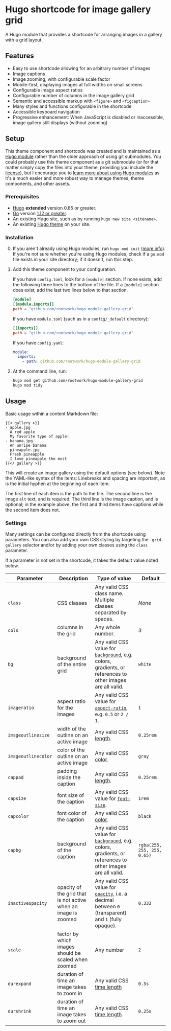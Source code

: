 # Hugo shortcode for image gallery grid

A Hugo module that provides a shortcode for arranging images in a gallery with a
grid layout.

## Features

- Easy to use shortcode allowing for an arbitrary number of images
- Image captions
- Image zooming, with configurable scale factor
- Mobile-first, displaying images at full widths on small screens
- Configurable image aspect ratios
- Configurable number of columns in the image gallery grid
- Semantic and accessible markup with `<figure>` and `<figcaption>`
- Many styles and functions configurable in the shortcode
- Accessible keyboard navigation
- Progressive enhancement: When JavaScript is disabled or inaccessible, image
  gallery still displays (without zooming)

## Setup

This theme component and shortcode was created and is maintained as a
[Hugo module](https://gohugo.io/hugo-modules/) rather than the older approach of
using git submodules. You could probably use this theme component as a git
submodule (or for that matter simply copy the files into your theme, providing
you include the
[license](https://github.com/rootwork/hugo-module-gallery-grid/blob/main/LICENSE)),
but I encourage you to
[learn more about using Hugo modules](https://github.com/rootwork/hugo-module-site)
as it's a much easier and more robust way to manage themes, theme components,
and other assets.

### Prerequisites

- [Hugo](https://github.com/gohugoio/hugo/releases/latest) **extended** version
  0.85 or greater.
- [Go](https://go.dev/dl/) version
  [1.12 or greater](https://gohugo.io/hugo-modules/use-modules/#prerequisite).
- An existing Hugo site, such as by running `hugo new site <sitename>`.
- An existing
  [Hugo theme](https://gohugo.io/getting-started/quick-start/#step-3-add-a-theme)
  on your site.

### Installation

0. If you aren't already using Hugo modules, run `hugo mod init`
   ([more info](https://gohugo.io/hugo-modules/use-modules/#initialize-a-new-module)).
   If you're not sure whether you're using Hugo modules, check if a `go.mod`
   file exists in your site directory; if it doesn't, run this step.

1. Add this theme component to your configuration.

   If you have `config.toml`, look for a `[module]` section. If none exists, add
   the following three lines to the bottom of the file. If a `[module]` section
   does exist, add the last two lines below to that section.

   ```toml
   [module]
   [[module.imports]]
   path = "github.com/rootwork/hugo-module-gallery-grid"
   ```

   If you have `module.toml` (such as in a `config/_default` directory):

   ```toml
   [[imports]]
   path = "github.com/rootwork/hugo-module-gallery-grid"
   ```

   If you have `config.yaml`:

   ```yaml
   module:
     imports:
       - path: github.com/rootwork/hugo-module-gallery-grid
   ```

2. At the command line, run:

   ```sh
   hugo mod get github.com/rootwork/hugo-module-gallery-grid
   hugo mod tidy
   ```

## Usage

Basic usage within a content Markdown file:

```
{{< gallery >}}
- apple.jpg
  A red apple
  My favorite type of apple!
- banana.jpg
  An unripe banana
- pineapple.jpg
  Fresh pineapple
  I love pineapple the most
{{</ gallery >}}
```

This will create an image gallery using the default options (see below). Note
the YAML-like syntax of the items: Linebreaks and spacing are important, as is
the initial hyphen at the beginning of each item.

The first line of each item is the path to the file. The second line is the
image `alt` text, and is required. The third line is the image caption, and is
optional; in the example above, the first and third items have captions while
the second item does not.

### Settings

Many settings can be configured directly from the shortcode using parameters.
You can also add your own CSS styling by targeting the `.grid-gallery` selector
and/or by adding your own classes using the `class` parameter.

If a parameter is not set in the shortcode, it takes the default value noted
below.

| Parameter           | Description                                                    | Type of value                                                                                                                                                             | Default                     |
| ------------------- | -------------------------------------------------------------- | ------------------------------------------------------------------------------------------------------------------------------------------------------------------------- | --------------------------- |
| `class`             | CSS classes                                                    | Any valid CSS class name. Multiple classes separated by spaces.                                                                                                           | _None_                      |
| `cols`              | columns in the grid                                            | Any whole number.                                                                                                                                                         | 3                           |
| `bg`                | background of the entire grid                                  | Any valid CSS value for [`background`](https://developer.mozilla.org/en-US/docs/Web/CSS/background), e.g. colors, gradients, or references to other images are all valid. | `white`                     |
| `imageratio`        | aspect ratio for the images                                    | Any valid CSS value for [`aspect-ratio`](https://developer.mozilla.org/en-US/docs/Web/CSS/aspect-ratio), e.g. `0.5` or `2 / 1`.                                           | `1`                         |
| `imageoutlinesize`  | width of the outline on an active image                        | Any valid CSS [length](https://developer.mozilla.org/en-US/docs/Web/CSS/length).                                                                                          | `0.25rem`                   |
| `imageoutlinecolor` | color of the outline on an active image                        | Any valid CSS [color](https://developer.mozilla.org/en-US/docs/Web/CSS/color_value).                                                                                      | `gray`                      |
| `cappad`            | padding inside the caption                                     | Any valid CSS [length](https://developer.mozilla.org/en-US/docs/Web/CSS/length).                                                                                          | `0.25rem`                   |
| `capsize`           | font size of the caption                                       | Any valid CSS value for [`font-size`](https://developer.mozilla.org/en-US/docs/Web/CSS/font-size).                                                                        | `1rem`                      |
| `capcolor`          | font color of the caption                                      | Any valid CSS [color](https://developer.mozilla.org/en-US/docs/Web/CSS/color_value).                                                                                      | `black`                     |
| `capbg`             | background of the caption                                      | Any valid CSS value for [`background`](https://developer.mozilla.org/en-US/docs/Web/CSS/background), e.g. colors, gradients, or references to other images are all valid. | `rgba(255, 255, 255, 0.65)` |
| `inactiveopacity`   | opacity of the grid that is not active when an image is zoomed | Any valid CSS value for [`opacity`](https://developer.mozilla.org/en-US/docs/Web/CSS/opacity), i.e. a decimal between `0` (transparent) and `1` (fully opaque).           | `0.333`                     |
| `scale`             | factor by which images should be scaled when zoomed            | Any number                                                                                                                                                                | `2`                         |
| `durexpand`         | duration of time an image takes to zoom in                     | Any valid CSS [time length](https://developer.mozilla.org/en-US/docs/Web/CSS/time)                                                                                        | `0.5s`                      |
| `durshrink`         | duration of time an image takes to zoom out                    | Any valid CSS [time length](https://developer.mozilla.org/en-US/docs/Web/CSS/time)                                                                                        | `0.25s`                     |
